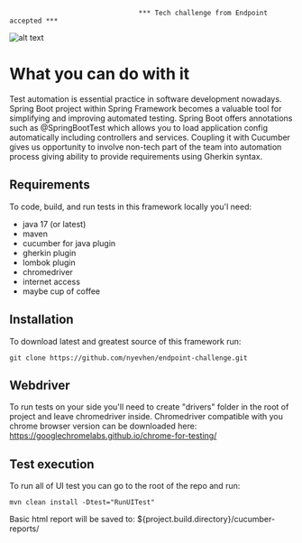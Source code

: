                                     *** Tech challenge from Endpoint accepted ***
![alt text](https://github.com/nyevhen/endpoint-challenge/blob/main/Screenshot%202024-06-15%20at%201.52.30%E2%80%AFPM.png)

# What you can do with it
Test automation is essential practice in software development nowadays. Spring Boot project within Spring Framework 
becomes a valuable tool for simplifying and improving automated testing. Spring Boot offers annotations such as 
@SpringBootTest which allows you to load application config automatically including controllers and services. Coupling 
it with Cucumber gives us opportunity to involve non-tech part of the team into automation process giving ability to 
provide requirements using Gherkin syntax.


## Requirements
To code, build, and run tests in this framework locally you'l need:
- java 17 (or latest)
- maven
- cucumber for java plugin
- gherkin plugin
- lombok plugin
- chromedriver
- internet access
- maybe cup of coffee

## Installation
To download latest and greatest source of this framework run:

```git clone https://github.com/nyevhen/endpoint-challenge.git```

## Webdriver
To run tests on your side you'll need to create "drivers" folder in the root of project and leave chromedriver inside.
Chromedriver compatible with you chrome browser version can be downloaded here:
https://googlechromelabs.github.io/chrome-for-testing/


## Test execution
To run all of UI test you can go to the root of the repo and run:

```mvn clean install -Dtest="RunUITest"```

Basic html report will be saved to:
${project.build.directory}/cucumber-reports/

